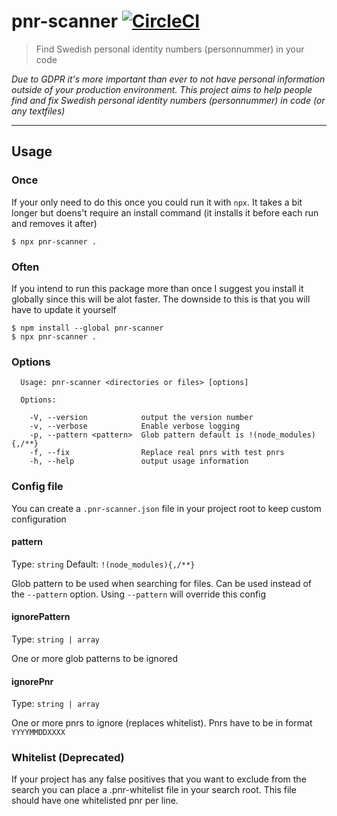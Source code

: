 # pnr-scanner [![CircleCI](https://circleci.com/gh/stofolus/pnr-scanner/tree/master.svg?style=svg)](https://circleci.com/gh/stofolus/pnr-scanner/tree/master)

> Find Swedish personal identity numbers (personnummer) in your code

_Due to GDPR it's more important than ever to not have personal information outside of your production environment. This project aims to help people find and fix Swedish personal identity numbers (personnummer) in code (or any textfiles)_

---

## Usage

### Once

If your only need to do this once you could run it with `npx`. It takes a bit longer but doens't require an install command (it installs it before each run and removes it after)

```
$ npx pnr-scanner .
```

### Often

If you intend to run this package more than once I suggest you install it globally since this will be alot faster. The downside to this is that you will have to update it yourself

```
$ npm install --global pnr-scanner
$ npx pnr-scanner .
```

### Options

```
  Usage: pnr-scanner <directories or files> [options]

  Options:

    -V, --version            output the version number
    -v, --verbose            Enable verbose logging
    -p, --pattern <pattern>  Glob pattern default is !(node_modules){,/**}
    -f, --fix                Replace real pnrs with test pnrs
    -h, --help               output usage information
```

### Config file

You can create a `.pnr-scanner.json` file in your project root to keep custom configuration

#### pattern

Type: `string`
Default: `!(node_modules){,/**}`

Glob pattern to be used when searching for files. Can be used instead of the `--pattern` option. Using `--pattern` will override this config

#### ignorePattern

Type: `string | array`

One or more glob patterns to be ignored

#### ignorePnr

Type: `string | array`

One or more pnrs to ignore (replaces whitelist). Pnrs have to be in format `YYYYMMDDXXXX`

### Whitelist (Deprecated)

If your project has any false positives that you want to exclude from the search you can place a .pnr-whitelist file in your search root. This file should have one whitelisted pnr per line.
